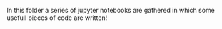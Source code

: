 In this folder a series of jupyter notebooks are gathered in which some usefull pieces of code are written! 
